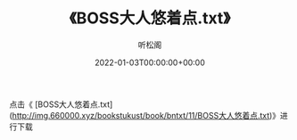 ﻿---
title:  《BOSS大人悠着点.txt》
date:   2022-01-03T00:00:00+00:00
author: 听松阁
layout: post
permalink: /BOSS大人悠着点/
categories: 小说
tags: [小说]
---

点击《 [BOSS大人悠着点.txt](<a href="http://img.660000.xyz/bookstukust/book/bntxt/11/BOSS" target=_blank>http://img.660000.xyz/bookstukust/book/bntxt/11/BOSS大人悠着点.txt)》进行下载